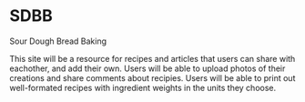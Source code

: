 # SDBB
Sour Dough Bread Baking

This site will be a resource for recipes and articles that users can share with eachother, and add their own.  Users will be able to upload photos of their creations and share comments about recipies.  Users will be able to print out well-formated recipes with ingredient weights in the units they choose.   


